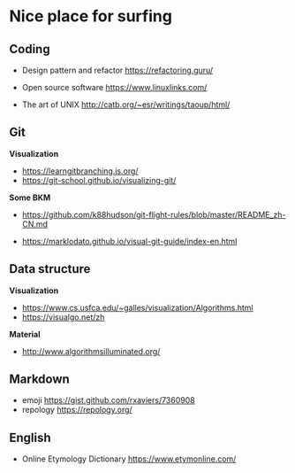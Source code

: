 # Nice place for surfing

## Coding

- Design pattern and refactor https://refactoring.guru/

- Open source software https://www.linuxlinks.com/
- The art of UNIX http://catb.org/~esr/writings/taoup/html/

## Git

**Visualization**

- https://learngitbranching.js.org/
- https://git-school.github.io/visualizing-git/

**Some BKM**

- https://github.com/k88hudson/git-flight-rules/blob/master/README_zh-CN.md

- https://marklodato.github.io/visual-git-guide/index-en.html

## Data structure

**Visualization**

- https://www.cs.usfca.edu/~galles/visualization/Algorithms.html
- https://visualgo.net/zh

**Material**

- http://www.algorithmsilluminated.org/

## Markdown

- emoji https://gist.github.com/rxaviers/7360908
- repology https://repology.org/
## English

- Online Etymology Dictionary https://www.etymonline.com/
